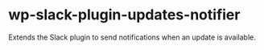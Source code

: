 # wp-slack-plugin-updates-notifier
Extends the Slack plugin to send notifications when an update is available.
